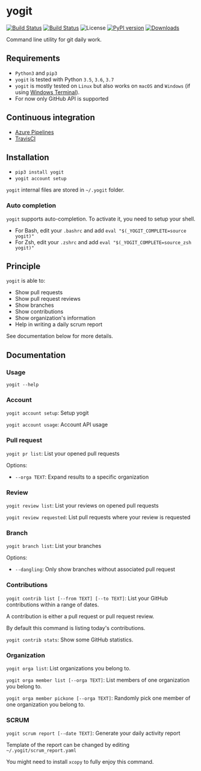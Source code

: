 # yogit

[![Build Status](https://dev.azure.com/hasboeuf/yogit/_apis/build/status/hasboeuf.yogit?branchName=master)](https://dev.azure.com/hasboeuf/yogit/_build/latest?definitionId=1&branchName=master)
[![Build Status](https://travis-ci.org/hasboeuf/yogit.svg?branch=master)](https://travis-ci.org/hasboeuf/yogit)
![License](https://img.shields.io/github/license/mashape/apistatus.svg)
[![PyPI version](https://badge.fury.io/py/yogit.svg)](https://pypi.org/project/yogit/)
[![Downloads](https://pepy.tech/badge/yogit)](https://pepy.tech/project/yogit)

Command line utility for git daily work.

## Requirements

* `Python3` and `pip3`
* `yogit` is tested with Python `3.5`, `3.6`, `3.7`
* `yogit` is mostly tested on `Linux` but also works on `macOS` and `Windows` (if using [Windows Terminal](https://github.com/microsoft/terminal)).
* For now only GitHub API is supported

## Continuous integration

* [Azure Pipelines](https://dev.azure.com/hasboeuf/yogit)
* [TravisCI](https://travis-ci.org/hasboeuf/yogit)

## Installation

* `pip3 install yogit`
* `yogit account setup`

`yogit` internal files are stored in `~/.yogit` folder.

### Auto completion

`yogit` supports auto-completion. To activate it, you need to setup your shell.

* For Bash, edit your `.bashrc` and add `eval "$(_YOGIT_COMPLETE=source yogit)"`
* For Zsh, edit your `.zshrc` and add `eval "$(_YOGIT_COMPLETE=source_zsh yogit)"`

## Principle

`yogit` is able to:

* Show pull requests
* Show pull request reviews
* Show branches
* Show contributions
* Show organization's information
* Help in writing a daily scrum report

See documentation below for more details.

## Documentation

### Usage

`yogit --help`

### Account

`yogit account setup`: Setup yogit

`yogit account usage`: Account API usage

### Pull request

`yogit pr list`: List your opened pull requests

Options:

* `--orga TEXT`: Expand results to a specific organization

### Review

`yogit review list`: List your reviews on opened pull requests

`yogit review requested`: List pull requests where your review is requested

### Branch

`yogit branch list`: List your branches

Options:

* `--dangling`: Only show branches without associated pull request

### Contributions

`yogit contrib list [--from TEXT] [--to TEXT]`: List your GitHub contributions within a range of dates.

A contribution is either a pull request or pull request review.

By default this command is listing today's contributions.

`yogit contrib stats`: Show some GitHub statistics.

### Organization

`yogit orga list`: List organizations you belong to.

`yogit orga member list [--orga TEXT]`: List members of one organization you belong to.

`yogit orga member pickone [--orga TEXT]`: Randomly pick one member of one organization you belong to.

### SCRUM

`yogit scrum report [--date TEXT]`: Generate your daily activity report

Template of the report can be changed by editing `~/.yogit/scrum_report.yaml`

You might need to install `xcopy` to fully enjoy this command.
